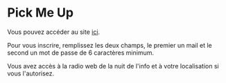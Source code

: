 # Pick Me Up

Vous pouvez accéder au site [ici](http://54.36.55.78/).

Pour vous inscrire, remplissez les deux champs, le premier un mail et le second un mot de passe de 6 caractères minimum.

Vous avez accès à la radio web de la nuit de l'info et à votre localisation si vous l'autorisez.
